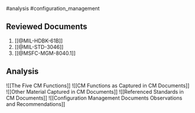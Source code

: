 #analysis #configuration_management

## Reviewed Documents
1. [[@MIL-HDBK-61B]]
2. [[@MIL-STD-3046]]
3. [[@MSFC-MGM-8040.1]]

## Analysis
![[The Five CM Functions]]
![[CM Functions as Captured in CM Documents]]
![[Other Material Captured in CM Documents]]
![[Referenced Standards in CM Documents]]
![[Configuration Management Documents Observations and Recommendations]]

